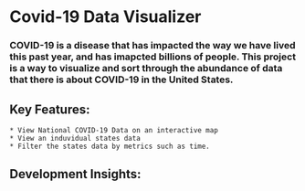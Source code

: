 # Covid-19 Data Visualizer 
### COVID-19 is a disease that has impacted the way we have lived this past year, and has imapcted billions of people. This project is a way to visualize and sort through the abundance of data that there is about COVID-19 in the United States.

## Key Features: 
    * View National COVID-19 Data on an interactive map
    * View an induvidual states data 
    * Filter the states data by metrics such as time. 

## Development Insights: 
    